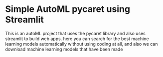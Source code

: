 # Simple AutoML pycaret using Streamlit


This is an autoML project that uses the pycaret library and also uses streamlit to build web apps. here you can search for the best machine learning models automatically without using coding at all, and also we can download machine learning models that have been made
